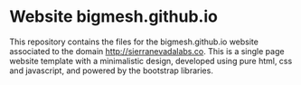 # Website bigmesh.github.io

This repository contains the files for the bigmesh.github.io website associated to the domain http://sierranevadalabs.co. This is a single page website template with a minimalistic design, developed using pure html, css and javascript, and powered by the bootstrap libraries.
